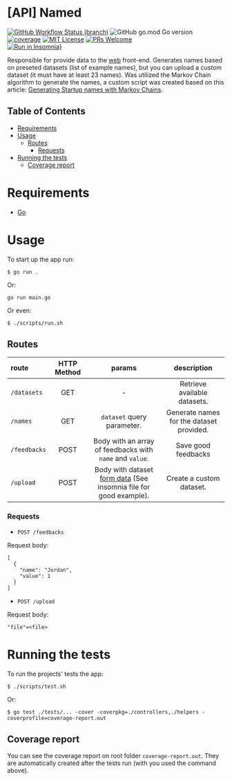 # [API] Named
[![GitHub Workflow Status (branch)](https://img.shields.io/github/actions/workflow/status/DiegoVictor/named-api/go.yml?style=flat-square&logo=github)](https://github.com/DiegoVictor/named-api/actions)
![GitHub go.mod Go version](https://img.shields.io/github/go-mod/go-version/diegovictor/named-api?style=flat-square)
[![coverage](https://img.shields.io/codecov/c/gh/DiegoVictor/named-api?logo=codecov&style=flat-square)](https://codecov.io/gh/DiegoVictor/named-api)
[![MIT License](https://img.shields.io/badge/license-MIT-green?style=flat-square)](https://raw.githubusercontent.com/DiegoVictor/named-api/main/LICENSE)
[![PRs Welcome](https://img.shields.io/badge/PRs-welcome-brightgreen.svg?style=flat-square)](http://makeapullrequest.com)<br>
[![Run in Insomnia}](https://insomnia.rest/images/run.svg)](https://insomnia.rest/run/?label=Named&uri=https%3A%2F%2Fraw.githubusercontent.com%2FDiegoVictor%2Fnamed-api%2Fmain%2FInsomnia_2022-02-27.json)

Responsible for provide data to the [web](https://github.com/DiegoVictor/named-web) front-end. Generates names based on preseted datasets (list of example names), but you can upload a custom dataset (it must have at least 23 names). Was utilized the Markov Chain algorithm to generate the names, a custom script was created based on this article: [Generating Startup names with Markov Chains](https://towardsdatascience.com/generating-startup-names-with-markov-chains-2a33030a4ac0).

## Table of Contents
* [Requirements](#requirements)
* [Usage](#usage)
  * [Routes](#routes)
    * [Requests](#requests)
* [Running the tests](#running-the-tests)
  * [Coverage report](#coverage-report)

# Requirements
* [Go](https://go.dev/)

# Usage
To start up the app run:
```
$ go run .
```
Or:
```
go run main.go
```
Or even:
```shell
$ ./scripts/run.sh
```

## Routes
|route|HTTP Method|params|description
|:---|:---:|:---:|:---:
|`/datasets`|GET| - |Retrieve available datasets.
|`/names`|GET|`dataset` query parameter.|Generate names for the dataset provided.
|`/feedbacks`|POST|Body with an array of feedbacks with `name` and `value`.|Save good feedbacks
|`/upload`|POST|Body with dataset [form data](https://developer.mozilla.org/docs/Web/API/FormData) (See insomnia file for good example).|Create a custom dataset.


### Requests
* `POST /feedbacks`

Request body:
```
[
  {
    "name": "Jordan",
    "value": 1
  }
]
```

* `POST /upload`

Request body:
```
"file"=<file>
```

# Running the tests
To run the projects' tests the app:
```shell
$ ./scripts/test.sh
```
Or:
```shell
$ go test ./tests/... -cover -coverpkg=./controllers,./helpers -coverprofile=coverage-report.out
```

## Coverage report
You can see the coverage report on root folder `coverage-report.out`. They are automatically created after the tests run (with you used the command above).
